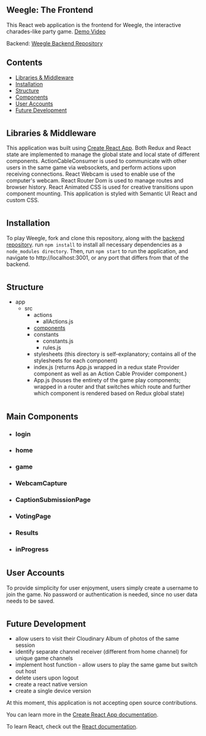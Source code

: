 ## Weegle: The Frontend

This React web application is the frontend for Weegle, the interactive charades-like party game. <a href=https://vimeo.com/329654271>Demo Video</a>

Backend: [Weegle Backend Repository](https://github.com/lumrachele/final-project-back-end)

<h2>Contents</h2>

* [Libraries & Middleware](#libraries-&-middleware)
* [Installation](#installation)
* [Structure](#structure)
* [Components](#components)
* [User Accounts](#user-accounts)
* [Future Development](#future-development)


# <h2>Libraries & Middleware</h2>
This application was built using [Create React App](https://github.com/facebook/create-react-app). Both Redux and React state are implemented to manage the global state and local state of different components. ActionCableConsumer is used to communicate with other users in the same game via websockets, and perform actions upon receiving connections. React Webcam is used to enable use of the computer's webcam. React Router Dom is used to manage routes and browser history. React Animated CSS is used for creative transitions upon component mounting. This application is styled with Semantic UI React and custom CSS. 

# <h2>Installation</h2>
To play Weegle, fork and clone this repository, along with the [backend repository](https://github.com/lumrachele/final-project-back-end). run ```npm install``` to install all necessary dependencies as a ```node_modules directory```. Then, run ```npm start``` to run the application, and navigate to http://localhost:3001, or any port that differs from that of the backend.

# <h2>Structure</h2>

- app
  - src
    - actions
      - allActions.js
    - [components](#components)
    - constants
      - constants.js
      - rules.js
    - stylesheets (this directory is self-explanatory; contains all of the stylesheets for each component)
    - index.js (returns App.js wrapped in a redux state Provider component as well as an Action Cable Provider component.)
    - App.js (houses the entirety of the game play components; wrapped in a router and that switches which route and further which component is rendered based on Redux global state)
    


# <h2>Main Components</h2>

- <h3>login</h3>

- <h3>home</h3>

- <h3>game</h3>

- <h3>WebcamCapture</h3>

- <h3>CaptionSubmissionPage</h3>

- <h3>VotingPage</h3>

- <h3>Results</h3>

- <h3>inProgress</h3>


# <h2>User Accounts</h2>
To provide simplicity for user enjoyment, users simply create a username to join the game. No password or authentication is needed, since no user data needs to be saved.

# <h2>Future Development</h2>
- allow users to visit their Cloudinary Album of photos of the same session
- identify separate channel receiver (different from home channel) for unique game channels
- implement host function - allow users to play the same game but switch out host
- delete users upon logout
- create a react native version
- create a single device version

At this moment, this application is not accepting open source contributions.


You can learn more in the [Create React App documentation](https://facebook.github.io/create-react-app/docs/getting-started).

To learn React, check out the [React documentation](https://reactjs.org/).

